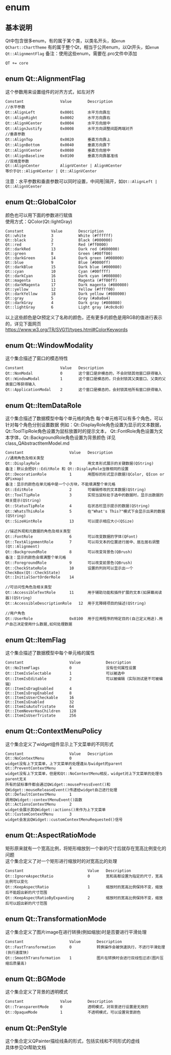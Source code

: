 # enum

## 基本说明
Qt中包含很多enum，有的属于某个类，以类名开头，如`enum QChart::ChartTheme`
有的属于整个Qt，相当于公共enum，以Qt开头，如`enum Qt::AlignmentFlag`
备注：使用这些enum，需要在.pro文件中添加
```
QT += core
```


## enum Qt::AlignmentFlag
这个参数用来设置组件的对齐方式，如左对齐  
```
Constant				Value		Description
//水平参数
Qt::AlignLeft			0x0001		水平方向靠左
Qt::AlignRight			0x0002		水平方向靠右
Qt::AlignHCenter		0x0004		水平方向居中
Qt::AlignJustify		0x0008		水平方向调整间距两端对齐
//垂直参数
Qt::AlignTop			0x0020		垂直方向靠上
Qt::AlignBottom			0x0040		垂直方向靠下
Qt::AlignVCenter		0x0080		垂直方向居中
Qt::AlignBaseline		0x0100		垂直方向靠基准线
//双维度参数
Qt::AlignCenter			AlignVCenter | AlignHCenter
等价于Qt::AlignHCenter | Qt::AlignVCenter
```
注意：水平参数和垂直参数可以同时设置，中间用|隔开，如`Qt::AlignLeft | Qt::AlignVCenter`  


## enum Qt::GlobalColor
颜色也可以用下面的参数进行赋值  
使用方式：QColor(Qt::lightGray)  
```
Constant 			Value 		Description
Qt::white 			3 			White (#ffffff)
Qt::black 			2 			Black (#000000)
Qt::red 			7 			Red (#ff0000)
Qt::darkRed 		13 			Dark red (#800000)
Qt::green 			8 			Green (#00ff00) 
Qt::darkGreen 		14 			Dark green (#008000) 
Qt::blue 			9 			Blue (#0000ff) 
Qt::darkBlue 		15 			Dark blue (#000080) 
Qt::cyan 			10 			Cyan (#00ffff) 
Qt::darkCyan 		16 			Dark cyan (#008080) 
Qt::magenta 		11 			Magenta (#ff00ff) 
Qt::darkMagenta 	17 			Dark magenta (#800080) 
Qt::yellow 			12 			Yellow (#ffff00) 
Qt::darkYellow 		18 			Dark yellow (#808000) 
Qt::gray 			5 			Gray (#a0a0a4) 
Qt::darkGray 		4 			Dark gray (#808080) 
Qt::lightGray 		6 			Light gray (#c0c0c0) 
```
以上这些颜色是Qt预定义了名称的颜色，还有更多的颜色是用RGB的值进行表示的，详见下面网页  
https://www.w3.org/TR/SVG11/types.html#ColorKeywords



## enum Qt::WindowModality
这个集合描述了窗口的模态特性  
```
Constant 				Value 	Description
Qt::NonModal 			0 		这个窗口是非模态的，不会封锁其他窗口获得输入
Qt::WindowModal 		1 		这个窗口是模态的，只会封锁其父类窗口、父类的父类窗口等获得输入
Qt::ApplicationModal 	2 		这个窗口是模态的，会封锁其他所有窗口获得输入
```


## enum Qt::ItemDataRole
这个集合描述了数据模型中每个单元格的角色
每个单元格可以有多个角色，可以针对每个角色分别设置数据
例如：Qt::DisplayRole角色设置为显示的文本数据，Qt::ToolTipRole角色设置为鼠标放置时的提示文本，
Qt::FontRole角色设置为文本字体，Qt::BackgroundRole角色设置为背景颜色
详见class_QAbstractItemModel.md
```
Constant 					Value 	Description  
//通用角色及相关类型
Qt::DisplayRole   			0   	用文本形式展示的关键数据(QString)
备注：默认会把Qt::EditRole 和 Qt::DisplayRole当做相同的设置
Qt::DecorationRole   		1   	用图标的形式显示数据(QColor, QIcon or QPixmap)
备注：显示的颜色在单元格中是一个小方块，不能填满整个单元格
Qt::EditRole   				2   	可编辑修改的文本数据(QString)
Qt::ToolTipRole   			3   	实现当鼠标处于选中的数据时，显示出数据的相关提示(QString)
Qt::StatusTipRole   		4   	在状态栏显示提示的数据(QString)
Qt::WhatsThisRole   		5   	在"What's This?"模式下会显示出来的数据(QString)
Qt::SizeHintRole   			13   	可以提示相应大小(QSize)

//描述外观和元数据的角色及相关类型
Qt::FontRole   				6   	可以改变数据的字体(QFont)
Qt::TextAlignmentRole   	7   	可以将文本的位置进行居中、居左居右调整(Qt::Alignment)
Qt::BackgroundRole   		8   	可以改变背景色(QBrush)
备注：显示的颜色会填满整个单元格
Qt::ForegroundRole   		9   	可以改变前景色(QBrush)
Qt::CheckStateRole   		10   	设置的列则可以显示出一个CheckBox(Qt::CheckState)
Qt::InitialSortOrderRole   	14

//可访问性角色及相关类型
Qt::AccessibleTextRole   	11   	用于辅助功能和插件扩展的文本(如屏幕阅读器)(QString)
Qt::AccessibleDescriptionRole   12  用于无障碍项目的描述(QString)

//用户角色
Qt::UserRole   				0x0100  用于应用程序的特定目的(自己定义用途).用户自己决定使用什么数据,如何处理数据
```


## enum Qt::ItemFlag
这个集合描述了数据模型中每个单元格的属性
```
Constant 					Value 			Description
Qt::NoItemFlags 			0 				没有任何属性设置
Qt::ItemIsSelectable 		1 				可以被选中
Qt::ItemIsEditable 			2 				可以被编辑（实际测试是不可被编辑）
Qt::ItemIsDragEnabled 		4 				
Qt::ItemIsDropEnabled 		8 				
Qt::ItemIsUserCheckable 	16 				
Qt::ItemIsEnabled 			32 				
Qt::ItemIsAutoTristate 		64 				
Qt::ItemNeverHasChildren 	128 			
Qt::ItemIsUserTristate 		256 			
```


## enum Qt::ContextMenuPolicy
这个集合定义了widget组件显示上下文菜单的不同形式  
```
Constant					Value	Description
Qt::NoContextMenu			0		
widget没有上下文菜单，上下文菜单的处理遵从与widget的parent
Qt::PreventContextMenu		4		
widget没有上下文菜单，但是和Qt::NoContextMenu相反，widget对上下文菜单的处理与parent无关
所有的鼠标事件都会通过QWidget::mousePressEvent()和QWidget::mouseReleaseEvent()传递给widget自己进行处理
Qt::DefaultContextMenu 		1		
调用QWidget::contextMenuEvent()函数
Qt::ActionsContextMenu 		2		
widget会展示其QWidget::actions()来作为上下文菜单
Qt::CustomContextMenu 		3		
widget会发出QWidget::customContextMenuRequested()信号  
```


## enum Qt::AspectRatioMode
矩形原来就有一个宽高比例，将矩形缩放到一个新的尺寸后就存在宽高比例变化的问题  
这个集合定义了对一个矩形进行缩放时的对宽高比的处理  
```
Constant 							Value 	Description
Qt::IgnoreAspectRatio 				0 		宽和高都设置为指定的尺寸，宽高比例可以变化
Qt::KeepAspectRatio 				1 		缩放时的宽高比例保持不变，缩放后不能超出新的尺寸范围
Qt::KeepAspectRatioByExpanding 		2 		缩放时的宽高比例保持不变，缩放后可以超出新的尺寸范围
```


## enum Qt::TransformationMode
这个集合定义了图片image在进行转换(例如缩放)时是否要进行平滑处理  
```
Constant 					Value 		Description
Qt::FastTransformation		0 			转换操作会被快速执行，不进行平滑处理(执行速度快)
Qt::SmoothTransformation 	1 			图片在转换时会进行双线性过滤(图片压缩后质量高)
```


## enum Qt::BGMode
这个集合定义了背景的透明模式  
```
Constant 				Value 		Description
Qt::TransparentMode		0 			透明模式，对背景进行设置是无效的
Qt::OpaqueMode			1 			不透明模式，可以设置背景颜色
```


## enum Qt::PenStyle
这个集合定义QPainter描绘线条的形式，包括实线和不同形式的虚线  
具体参见Qt帮助文档  